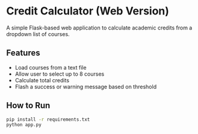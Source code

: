 # Credit Calculator (Web Version)

A simple Flask-based web application to calculate academic credits from a dropdown list of courses.

## Features
- Load courses from a text file
- Allow user to select up to 8 courses
- Calculate total credits
- Flash a success or warning message based on threshold

## How to Run

```bash
pip install -r requirements.txt
python app.py
